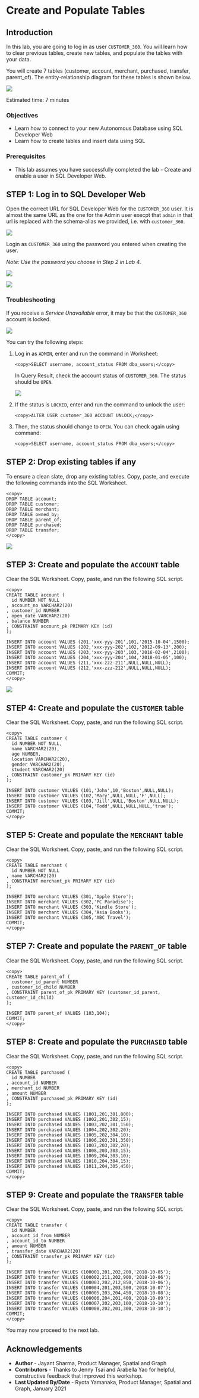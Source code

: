 # Create and Populate Tables

## Introduction

In this lab, you are going to log in as user `CUSTOMER_360`. You will learn how to clear previous tables, create new tables, and populate the tables with your data.

You will create 7 tables (customer, account, merchant, purchased, transfer, parent_of). The entity-relationship diagram for these tables is shown below.

![](images/er-diagram.jpg)

Estimated time: 7 minutes

### Objectives

- Learn how to connect to your new Autonomous Database using SQL Developer Web
- Learn how to create tables and insert data using SQL

### Prerequisites

- This lab assumes you have successfully completed the lab - Create and enable a user in SQL Developer Web.

## **STEP 1:** Log in to SQL Developer Web

Open the correct URL for SQL Developer Web for the `CUSTOMER_360` user. It is almost the same URL as the one for the Admin user execpt that `admin` in that url is replaced with the schema-alias we provided, i.e. with `customer_360`.

![](images/admin_url.jpg)

Login as `CUSTOMER_360` using the password you entered when creating the user.

*Note: Use the password you choose in Step 2 in Lab 4.*

![](images/login-c360.jpg)

![](images/sdw-c360.jpg)

### Troubleshooting

If you receive a *Service Unavailable* error, it may be that the `CUSTOMER_360` account is locked.

![](images/troubleshooting_login.png)

You can try the following steps:

1. Log in as `ADMIN`, enter and run the command in Worksheet:

    ```
    <copy>SELECT username, account_status FROM dba_users;</copy>
    ```

    In Query Result, check the account status of `CUSTOMER_360`. The status should be `OPEN`.

    ![](images/troubleshoot_query_result.png)

2. If the status is `LOCKED`, enter and run the command to unlock the user:

    ```
    <copy>ALTER USER customer_360 ACCOUNT UNLOCK;</copy>
    ```

3. Then, the status should change to `OPEN`. You can check again using command:

    ```
    <copy>SELECT username, account_status FROM dba_users;</copy>
    ```

## **STEP 2:** Drop existing tables if any

To ensure a clean slate, drop any existing tables. Copy, paste, and execute the following commands into the SQL Worksheet.

```
<copy>
DROP TABLE account;
DROP TABLE customer;
DROP TABLE merchant;
DROP TABLE owned_by;
DROP TABLE parent_of;
DROP TABLE purchased;
DROP TABLE transfer;
</copy>
```

![](images/drop-table.jpg)

## **STEP 3:** Create and populate the `ACCOUNT` table

Clear the SQL Worksheet. Copy, paste, and run the following SQL script.

```
<copy>
CREATE TABLE account (
  id NUMBER NOT NULL
, account_no VARCHAR2(20)
, customer_id NUMBER
, open_date VARCHAR2(20)
, balance NUMBER
, CONSTRAINT account_pk PRIMARY KEY (id)
);

INSERT INTO account VALUES (201,'xxx-yyy-201',101,'2015-10-04',1500);
INSERT INTO account VALUES (202,'xxx-yyy-202',102,'2012-09-13',200);
INSERT INTO account VALUES (203,'xxx-yyy-203',103,'2016-02-04',2100);
INSERT INTO account VALUES (204,'xxx-yyy-204',104,'2018-01-05',100);
INSERT INTO account VALUES (211,'xxx-zzz-211',NULL,NULL,NULL);
INSERT INTO account VALUES (212,'xxx-zzz-212',NULL,NULL,NULL);
COMMIT;
</copy>
```

![](images/create-table.jpg)

## **STEP 4:** Create and populate the `CUSTOMER` table

Clear the SQL Worksheet. Copy, paste, and run the following SQL script.

```
<copy>
CREATE TABLE customer (
  id NUMBER NOT NULL,
  name VARCHAR2(20),
  age NUMBER,
  location VARCHAR2(20),
  gender VARCHAR2(20),
  student VARCHAR2(20)
, CONSTRAINT customer_pk PRIMARY KEY (id)
);

INSERT INTO customer VALUES (101,'John',10,'Boston',NULL,NULL);
INSERT INTO customer VALUES (102,'Mary',NULL,NULL,'F',NULL);
INSERT INTO customer VALUES (103,'Jill',NULL,'Boston',NULL,NULL);
INSERT INTO customer VALUES (104,'Todd',NULL,NULL,NULL,'true');
COMMIT;
</copy>
```

## **STEP 5:** Create and populate the `MERCHANT` table

Clear the SQL Worksheet. Copy, paste, and run the following SQL script.

```
<copy>
CREATE TABLE merchant (
  id NUMBER NOT NULL
, name VARCHAR2(20)
, CONSTRAINT merchant_pk PRIMARY KEY (id)
);

INSERT INTO merchant VALUES (301,'Apple Store');
INSERT INTO merchant VALUES (302,'PC Paradise');
INSERT INTO merchant VALUES (303,'Kindle Store');
INSERT INTO merchant VALUES (304,'Asia Books');
INSERT INTO merchant VALUES (305,'ABC Travel');
COMMIT;
</copy>
```

## **STEP 7:** Create and populate the `PARENT_OF` table

Clear the SQL Worksheet. Copy, paste, and run the following SQL script.

```
<copy>
CREATE TABLE parent_of (
  customer_id_parent NUMBER
, customer_id_child NUMBER
, CONSTRAINT parent_of_pk PRIMARY KEY (customer_id_parent, customer_id_child)
);

INSERT INTO parent_of VALUES (103,104);
COMMIT;
</copy>
```

## **STEP 8:** Create and populate the `PURCHASED` table

Clear the SQL Worksheet. Copy, paste, and run the following SQL script.

```
<copy>
CREATE TABLE purchased (
  id NUMBER
, account_id NUMBER
, merchant_id NUMBER
, amount NUMBER
, CONSTRAINT purchased_pk PRIMARY KEY (id)
);

INSERT INTO purchased VALUES (1001,201,301,800);
INSERT INTO purchased VALUES (1002,201,302,15);
INSERT INTO purchased VALUES (1003,202,301,150);
INSERT INTO purchased VALUES (1004,202,302,20);
INSERT INTO purchased VALUES (1005,202,304,10);
INSERT INTO purchased VALUES (1006,203,301,350);
INSERT INTO purchased VALUES (1007,203,302,20);
INSERT INTO purchased VALUES (1008,203,303,15);
INSERT INTO purchased VALUES (1009,204,303,10);
INSERT INTO purchased VALUES (1010,204,304,15);
INSERT INTO purchased VALUES (1011,204,305,450);
COMMIT;
</copy>
```

## **STEP 9:** Create and populate the `TRANSFER` table

Clear the SQL Worksheet. Copy, paste, and run the following SQL script.

```
<copy>
CREATE TABLE transfer (
  id NUMBER
, account_id_from NUMBER
, account_id_to NUMBER
, amount NUMBER
, transfer_date VARCHAR2(20)
, CONSTRAINT transfer_pk PRIMARY KEY (id)
);

INSERT INTO transfer VALUES (100001,201,202,200,'2018-10-05');
INSERT INTO transfer VALUES (100002,211,202,900,'2018-10-06');
INSERT INTO transfer VALUES (100003,202,212,850,'2018-10-06');
INSERT INTO transfer VALUES (100004,201,203,500,'2018-10-07');
INSERT INTO transfer VALUES (100005,203,204,450,'2018-10-08');
INSERT INTO transfer VALUES (100006,204,201,400,'2018-10-09');
INSERT INTO transfer VALUES (100007,202,203,100,'2018-10-10');
INSERT INTO transfer VALUES (100008,202,201,300,'2018-10-10');
COMMIT;
</copy>
```

You may now proceed to the next lab.

## Acknowledgements

* **Author** - Jayant Sharma, Product Manager, Spatial and Graph
* **Contributors** - Thanks to Jenny Tsai and Arabella Yao for helpful, constructive feedback that improved this workshop.
* **Last Updated By/Date** - Ryota Yamanaka, Product Manager, Spatial and Graph, January 2021

